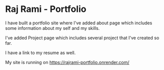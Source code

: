 # Raj Rami - Portfolio
<p> I have built a portfolio site where I've added about page which includes some information about my self and my skills.</p>
<p> I've added Project page which includes several project that I've created so far.</p>
<p> I have a link to my resume as well.</p>
<p>My site is running on <a href="https://rajrami-portfolio.onrender.com/" target="_blank">https://rajrami-portfolio.onrender.com/</a></p>
